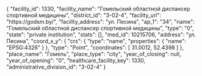 {
    "facility_id": 1330,
    "facility_name": "Гомельский областной диспансер спортивной медицины",
    "district_id": "3-02-4",
    "facility_url": "https:\/\/godsm.by\/",
    "facility_address": "ул. Песина",
    "ap_1": "34",
    "name": "Гомельский областной диспансер спортивной медицины",
    "type": "0",
    "state": "private institution",
    "stats": [],
    "med_id": 10215706,
    "address": "ул. Песина",
    "coord_x_y": {
        "crs": {
            "type": "name",
            "properties": {
                "name": "EPSG:4326"
            }
        },
        "type": "Point",
        "coordinates": [
            31.0012,
            52.4398
        ]
    },
    "place_name": "Гомель",
    "place_type": "city",
    "year_of_closing": null,
    "year_of_opening": "0",
    "healthcare_facility_key": 1330,
    "administrative_division_id": "3-02-4"
}
